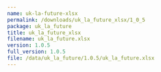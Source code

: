 ```yaml
---
name: uk-la-future-xlsx
permalink: /downloads/uk_la_future_xlsx/1_0_5
package: uk_la_future
title: uk_la_future_xlsx
filename: uk_la_future.xlsx
version: 1.0.5
full_version: 1.0.5
file: /data/uk_la_future/1.0.5/uk_la_future.xlsx
---
```

